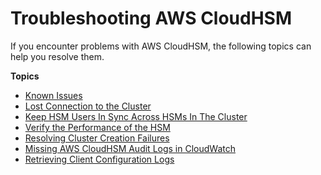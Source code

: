 # Troubleshooting AWS CloudHSM<a name="troubleshooting"></a>

If you encounter problems with AWS CloudHSM, the following topics can help you resolve them\.

**Topics**
+ [Known Issues](KnownIssues.md)
+ [Lost Connection to the Cluster](troubleshooting-lost-connection.md)
+ [Keep HSM Users In Sync Across HSMs In The Cluster](troubleshooting-keep-hsm-users-in-sync.md)
+ [Verify the Performance of the HSM](troubleshooting-verify-hsm-performance.md)
+ [Resolving Cluster Creation Failures](troubleshooting-create-cluster.md)
+ [Missing AWS CloudHSM Audit Logs in CloudWatch](troubleshooting-missing-audit-logs.md)
+ [Retrieving Client Configuration Logs](troubleshooting-log-collection-script.md)